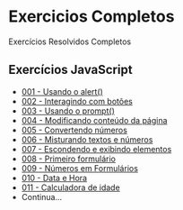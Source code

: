 # Exercicios Completos
 Exercícios Resolvidos Completos

## Exercícios JavaScript
* <a href="https://guanabara-eteot.github.io/exercicios/javascript/ex001/" target="_blank">001 - Usando o alert()</a>
* <a href="https://guanabara-eteot.github.io/exercicios/javascript/ex002/" target="_blank">002 - Interagindo com botões</a>
* <a href="https://guanabara-eteot.github.io/exercicios/javascript/ex003/" target="_blank">003 - Usando o prompt()</a>
* <a href="https://guanabara-eteot.github.io/exercicios/javascript/ex004/" target="_blank">004 - Modificando conteúdo da página</a>
* <a href="https://guanabara-eteot.github.io/exercicios/javascript/ex005/" target="_blank">005 - Convertendo números</a>
* <a href="https://guanabara-eteot.github.io/exercicios/javascript/ex006/" target="_blank">006 - Misturando textos e números</a>
* <a href="https://guanabara-eteot.github.io/exercicios/javascript/ex007/" target="_blank">007 - Escondendo e exibindo elementos</a>
* <a href="https://guanabara-eteot.github.io/exercicios/javascript/ex008/" target="_blank">008 - Primeiro formulário</a>
* <a href="https://guanabara-eteot.github.io/exercicios/javascript/ex009/" target="_blank">009 - Números em Formulários</a>
* <a href="https://guanabara-eteot.github.io/exercicios/javascript/ex010/" target="_blank">010 - Data e Hora</a>
* <a href="https://guanabara-eteot.github.io/exercicios/javascript/ex011/" target="_blank">011 - Calculadora de idade</a>
* Continua...
